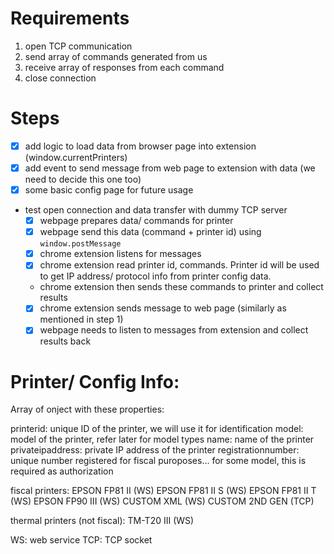 # Requirements

1. open TCP communication
2. send array of commands generated from us
3. receive array of responses from each command
4. close connection

# Steps

- [x] add logic to load data from browser page into extension (window.currentPrinters)
- [x] add event to send message from web page to extension with data (we need to decide this one too)
- [x] some basic config page for future usage
- test open connection and data transfer with dummy TCP server
  - [x] webpage prepares data/ commands for printer
  - [x] webpage send this data (command + printer id) using `window.postMessage`
  - [x] chrome extension listens for messages
  - [x] chrome extension read printer id, commands. Printer id will be used to get IP address/ protocol info from printer config data.
  - chrome extension then sends these commands to printer and collect results
  - [x] chrome extension sends message to web page (similarly as mentioned in step 1)
  - [x] webpage needs to listen to messages from extension and collect results back

# Printer/ Config Info:

Array of onject with these properties:

printerid: unique ID of the printer, we will use it for identification
model: model of the printer, refer later for model types
name: name of the printer
privateipaddress: private IP address of the printer
registrationnumber: unique number registered for fiscal puroposes... for some model, this is required as authorization

fiscal printers:
EPSON FP81 II (WS)
EPSON FP81 II S (WS)
EPSON FP81 II T (WS)
EPSON FP90 III (WS)
CUSTOM XML (WS)
CUSTOM 2ND GEN (TCP)

thermal printers (not fiscal):
TM-T20 III (WS)

WS: web service
TCP: TCP socket

